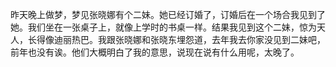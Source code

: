 昨天晚上做梦，梦见张晓娜有个二妹。她已经订婚了，订婚后在一个场合我见到了她。我们坐在一张桌子上，就像上学时的书桌一样。结果我见到这个二妹，惊为天人，长得像迪丽热巴。我跟张晓娜和张晓东埋怨道，去年我去你家没见到二妹吧，前年也没有诶。他们大概明白了我的意思，说现在说有什么用呢，太晚了。






















